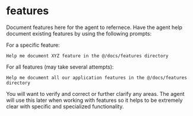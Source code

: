 # features

Document features here for the agent to refernece.  Have the agent help document existing features by using the following prompts:

For a specific feature:

```terminal
Help me document XYZ feature in the @/docs/features directory
```

For all features (may take several attempts):

```terminal
Help me document all our application features in the @/docs/features directory
```

You will want to verify and correct or further clarify any areas.  The agent will use this later when working with features so it helps to be extremely clear with specific and specialized functionality.
